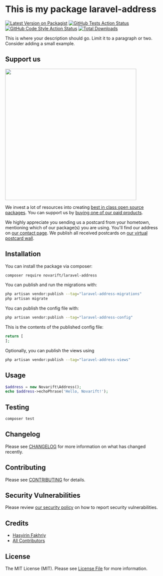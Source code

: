 # This is my package laravel-address

[![Latest Version on Packagist](https://img.shields.io/packagist/v/novarift/laravel-address.svg?style=flat-square)](https://packagist.org/packages/novarift/laravel-address)
[![GitHub Tests Action Status](https://img.shields.io/github/actions/workflow/status/novarift/laravel-address/run-tests.yml?branch=main&label=tests&style=flat-square)](https://github.com/novarift/laravel-address/actions?query=workflow%3Arun-tests+branch%3Amain)
[![GitHub Code Style Action Status](https://img.shields.io/github/actions/workflow/status/novarift/laravel-address/fix-php-code-style-issues.yml?branch=main&label=code%20style&style=flat-square)](https://github.com/novarift/laravel-address/actions?query=workflow%3A"Fix+PHP+code+style+issues"+branch%3Amain)
[![Total Downloads](https://img.shields.io/packagist/dt/novarift/laravel-address.svg?style=flat-square)](https://packagist.org/packages/novarift/laravel-address)

This is where your description should go. Limit it to a paragraph or two. Consider adding a small example.

## Support us

[<img src="https://github-ads.s3.eu-central-1.amazonaws.com/laravel-address.jpg?t=1" width="419px" />](https://spatie.be/github-ad-click/laravel-address)

We invest a lot of resources into creating [best in class open source packages](https://spatie.be/open-source). You can support us by [buying one of our paid products](https://spatie.be/open-source/support-us).

We highly appreciate you sending us a postcard from your hometown, mentioning which of our package(s) you are using. You'll find our address on [our contact page](https://spatie.be/about-us). We publish all received postcards on [our virtual postcard wall](https://spatie.be/open-source/postcards).

## Installation

You can install the package via composer:

```bash
composer require novarift/laravel-address
```

You can publish and run the migrations with:

```bash
php artisan vendor:publish --tag="laravel-address-migrations"
php artisan migrate
```

You can publish the config file with:

```bash
php artisan vendor:publish --tag="laravel-address-config"
```

This is the contents of the published config file:

```php
return [
];
```

Optionally, you can publish the views using

```bash
php artisan vendor:publish --tag="laravel-address-views"
```

## Usage

```php
$address = new Novarift\Address();
echo $address->echoPhrase('Hello, Novarift!');
```

## Testing

```bash
composer test
```

## Changelog

Please see [CHANGELOG](CHANGELOG.md) for more information on what has changed recently.

## Contributing

Please see [CONTRIBUTING](CONTRIBUTING.md) for details.

## Security Vulnerabilities

Please review [our security policy](../../security/policy) on how to report security vulnerabilities.

## Credits

- [Hasyirin Fakhriy](https://github.com/ahrimfakhriy)
- [All Contributors](../../contributors)

## License

The MIT License (MIT). Please see [License File](LICENSE.md) for more information.
